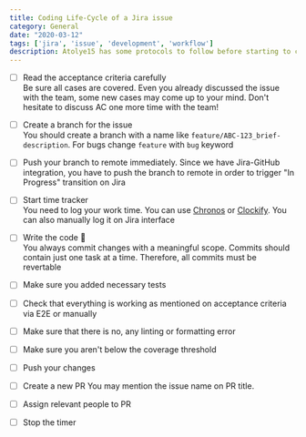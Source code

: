 ```yaml
---
title: Coding Life-Cycle of a Jira issue
category: General
date: "2020-03-12"
tags: ['jira', 'issue', 'development', 'workflow']
description: Atolye15 has some protocols to follow before starting to coding, in progress and afterwards
---
```


- [ ] Read the acceptance criteria carefully  
Be sure all cases are covered. Even you already discussed the issue with the team, some new cases may come up to your mind. Don't hesitate to discuss AC one more time with the team!

- [ ] Create a branch for the issue  
You should create a branch with a name like `feature/ABC-123_brief-description`. For bugs change `feature` with `bug` keyword

- [ ] Push your branch to remote immediately. 
Since we have Jira-GitHub integration, you have to push the branch to remote in order to trigger "In Progress" transition on Jira

- [ ] Start time tracker  
You need to log your work time. You can use [Chronos](https://chronos.web-pal.com) or [Clockify](https://clockify.me). You can also manually log it on Jira interface

- [ ] Write the code 👊  
You always commit changes with a meaningful scope. Commits should contain just one task at a time. Therefore, all commits must be revertable

- [ ] Make sure you added necessary tests

- [ ] Check that everything is working as mentioned on acceptance criteria via E2E or manually  

- [ ] Make sure that there is no, any linting or formatting error

- [ ] Make sure you aren't below the coverage threshold

- [ ] Push your changes

- [ ] Create a new PR
You may mention the issue name on PR title.

- [ ] Assign relevant people to PR

- [ ] Stop the timer
